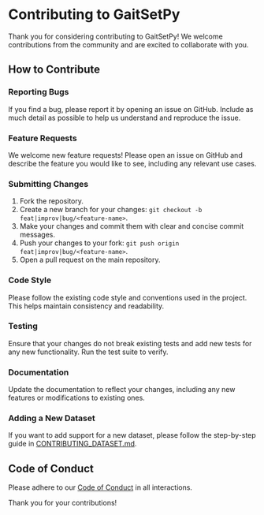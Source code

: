 # Contributing to GaitSetPy

Thank you for considering contributing to GaitSetPy! We welcome contributions from the community and are excited to collaborate with you.

## How to Contribute

### Reporting Bugs
If you find a bug, please report it by opening an issue on GitHub. Include as much detail as possible to help us understand and reproduce the issue.

### Feature Requests
We welcome new feature requests! Please open an issue on GitHub and describe the feature you would like to see, including any relevant use cases.

### Submitting Changes
1. Fork the repository.
2. Create a new branch for your changes: `git checkout -b feat|improv|bug/<feature-name>`.
3. Make your changes and commit them with clear and concise commit messages.
4. Push your changes to your fork: `git push origin feat|improv|bug/<feature-name>`.
5. Open a pull request on the main repository.

### Code Style
Please follow the existing code style and conventions used in the project. This helps maintain consistency and readability.

### Testing
Ensure that your changes do not break existing tests and add new tests for any new functionality. Run the test suite to verify.

### Documentation
Update the documentation to reflect your changes, including any new features or modifications to existing ones.

### Adding a New Dataset
If you want to add support for a new dataset, please follow the step-by-step guide in [CONTRIBUTING_DATASET.md](CONTRIBUTING_DATASET.md).

## Code of Conduct
Please adhere to our [Code of Conduct](CODE_OF_CONDUCT.md) in all interactions.

Thank you for your contributions!
